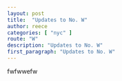 ```yaml
---
layout: post
title:  "Updates to No. W"
author: reece
categories: [ "nyc" ]
route: "W"
description: "Updates to No. W"
first_paragraph: "Updates to No. W"
---
```


fwfwwefw

